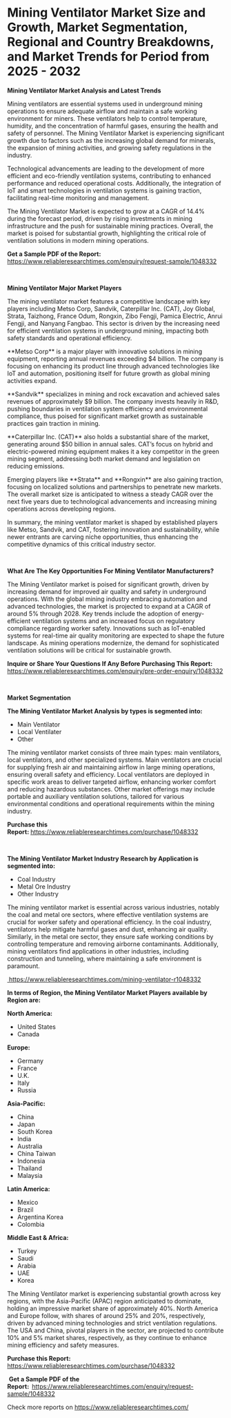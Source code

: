 <p><h1>Mining Ventilator Market Size and Growth, Market Segmentation, Regional and Country Breakdowns, and Market Trends for Period from 2025 -  2032</h1></p><p><strong>Mining Ventilator Market Analysis and Latest Trends</strong></p>
<p><p>Mining ventilators are essential systems used in underground mining operations to ensure adequate airflow and maintain a safe working environment for miners. These ventilators help to control temperature, humidity, and the concentration of harmful gases, ensuring the health and safety of personnel. The Mining Ventilator Market is experiencing significant growth due to factors such as the increasing global demand for minerals, the expansion of mining activities, and growing safety regulations in the industry. </p><p>Technological advancements are leading to the development of more efficient and eco-friendly ventilation systems, contributing to enhanced performance and reduced operational costs. Additionally, the integration of IoT and smart technologies in ventilation systems is gaining traction, facilitating real-time monitoring and management. </p><p>The Mining Ventilator Market is expected to grow at a CAGR of 14.4% during the forecast period, driven by rising investments in mining infrastructure and the push for sustainable mining practices. Overall, the market is poised for substantial growth, highlighting the critical role of ventilation solutions in modern mining operations.</p></p>
<p><strong>Get a Sample PDF of the Report:&nbsp;</strong> <a href="https://www.reliableresearchtimes.com/enquiry/request-sample/1048332?utm_campaign=2006&utm_medium=2&utm_source=Github&utm_content=ia&utm_term=21022025&utm_id=mining-ventilator">https://www.reliableresearchtimes.com/enquiry/request-sample/1048332</a></p>
<p>&nbsp;</p>
<p><strong>Mining Ventilator Major Market Players</strong></p>
<p><p>The mining ventilator market features a competitive landscape with key players including Metso Corp, Sandvik, Caterpillar Inc. (CAT), Joy Global, Strata, Taizhong, France Odum, Rongxin, Zibo Fengji, Pamica Electric, Anrui Fengji, and Nanyang Fangbao. This sector is driven by the increasing need for efficient ventilation systems in underground mining, impacting both safety standards and operational efficiency.</p><p>**Metso Corp** is a major player with innovative solutions in mining equipment, reporting annual revenues exceeding $4 billion. The company is focusing on enhancing its product line through advanced technologies like IoT and automation, positioning itself for future growth as global mining activities expand.</p><p>**Sandvik** specializes in mining and rock excavation and achieved sales revenues of approximately $9 billion. The company invests heavily in R&D, pushing boundaries in ventilation system efficiency and environmental compliance, thus poised for significant market growth as sustainable practices gain traction in mining.</p><p>**Caterpillar Inc. (CAT)** also holds a substantial share of the market, generating around $50 billion in annual sales. CAT’s focus on hybrid and electric-powered mining equipment makes it a key competitor in the green mining segment, addressing both market demand and legislation on reducing emissions.</p><p>Emerging players like **Strata** and **Rongxin** are also gaining traction, focusing on localized solutions and partnerships to penetrate new markets. The overall market size is anticipated to witness a steady CAGR over the next five years due to technological advancements and increasing mining operations across developing regions. </p><p>In summary, the mining ventilator market is shaped by established players like Metso, Sandvik, and CAT, fostering innovation and sustainability, while newer entrants are carving niche opportunities, thus enhancing the competitive dynamics of this critical industry sector.</p></p>
<p>&nbsp;</p>
<p><strong>What Are The Key Opportunities For Mining Ventilator Manufacturers?</strong></p>
<p><p>The Mining Ventilator market is poised for significant growth, driven by increasing demand for improved air quality and safety in underground operations. With the global mining industry embracing automation and advanced technologies, the market is projected to expand at a CAGR of around 5% through 2028. Key trends include the adoption of energy-efficient ventilation systems and an increased focus on regulatory compliance regarding worker safety. Innovations such as IoT-enabled systems for real-time air quality monitoring are expected to shape the future landscape. As mining operations modernize, the demand for sophisticated ventilation solutions will be critical for sustainable growth.</p></p>
<p><strong>Inquire or Share Your Questions If Any Before Purchasing This Report:</strong> <a href="https://www.reliableresearchtimes.com/enquiry/pre-order-enquiry/1048332?utm_campaign=2006&utm_medium=2&utm_source=Github&utm_content=ia&utm_term=21022025&utm_id=mining-ventilator">https://www.reliableresearchtimes.com/enquiry/pre-order-enquiry/1048332</a></p>
<p>&nbsp;</p>
<p><strong>Market Segmentation</strong></p>
<p><strong>The Mining Ventilator Market Analysis by types is segmented into:</strong></p>
<p><ul><li>Main Ventilator</li><li>Local Ventilater</li><li>Other</li></ul></p>
<p><p>The mining ventilator market consists of three main types: main ventilators, local ventilators, and other specialized systems. Main ventilators are crucial for supplying fresh air and maintaining airflow in large mining operations, ensuring overall safety and efficiency. Local ventilators are deployed in specific work areas to deliver targeted airflow, enhancing worker comfort and reducing hazardous substances. Other market offerings may include portable and auxiliary ventilation solutions, tailored for various environmental conditions and operational requirements within the mining industry.</p></p>
<p><strong>Purchase this Report:&nbsp;</strong><a href="https://www.reliableresearchtimes.com/purchase/1048332?utm_campaign=2006&utm_medium=2&utm_source=Github&utm_content=ia&utm_term=21022025&utm_id=mining-ventilator">https://www.reliableresearchtimes.com/purchase/1048332</a></p>
<p>&nbsp;</p>
<p><strong>The Mining Ventilator Market Industry Research by Application is segmented into:</strong></p>
<p><ul><li>Coal Industry</li><li>Metal Ore Industry</li><li>Other Industry</li></ul></p>
<p><p>The mining ventilator market is essential across various industries, notably the coal and metal ore sectors, where effective ventilation systems are crucial for worker safety and operational efficiency. In the coal industry, ventilators help mitigate harmful gases and dust, enhancing air quality. Similarly, in the metal ore sector, they ensure safe working conditions by controlling temperature and removing airborne contaminants. Additionally, mining ventilators find applications in other industries, including construction and tunneling, where maintaining a safe environment is paramount.</p></p>
<p><a href="https://www.reliableresearchtimes.com/mining-ventilator-r1048332?utm_campaign=2006&utm_medium=2&utm_source=Github&utm_content=ia&utm_term=21022025&utm_id=mining-ventilator">&nbsp;https://www.reliableresearchtimes.com/mining-ventilator-r1048332</a></p>
<p><strong>In terms of Region, the Mining Ventilator Market Players available by Region are:</strong></p>
<p>
    <p> <strong> North America: </strong>
        <ul>
            <li>United States</li>
            <li>Canada</li>
        </ul>
        </p> 
    <p> <strong> Europe: </strong>
        <ul>
            <li>Germany</li>
            <li>France</li>
            <li>U.K.</li>
            <li>Italy</li>
            <li>Russia</li>
        </ul>
        </p> 
    <p> <strong> Asia-Pacific: </strong>
        <ul>
            <li>China</li>
            <li>Japan</li>
            <li>South Korea</li>
            <li>India</li>
            <li>Australia</li>
            <li>China Taiwan</li>
            <li>Indonesia</li>
            <li>Thailand</li>
            <li>Malaysia</li>
        </ul>
        </p> 
    <p> <strong> Latin America: </strong>
        <ul>
            <li>Mexico</li>
            <li>Brazil</li>
            <li>Argentina Korea</li>
            <li>Colombia</li>
        </ul>
        </p> 
    <p> <strong> Middle East & Africa: </strong>
        <ul>
            <li>Turkey</li>
            <li>Saudi</li>
            <li>Arabia</li>
            <li>UAE</li>
            <li>Korea</li>
        </ul>
    </p>
    </p>
<p><p>The Mining Ventilator market is experiencing substantial growth across key regions, with the Asia-Pacific (APAC) region anticipated to dominate, holding an impressive market share of approximately 40%. North America and Europe follow, with shares of around 25% and 20%, respectively, driven by advanced mining technologies and strict ventilation regulations. The USA and China, pivotal players in the sector, are projected to contribute 10% and 5% market shares, respectively, as they continue to enhance mining efficiency and safety measures.</p></p>
<p><strong>Purchase this Report: </strong><a href="https://www.reliableresearchtimes.com/purchase/1048332?utm_campaign=2006&utm_medium=2&utm_source=Github&utm_content=ia&utm_term=21022025&utm_id=mining-ventilator">https://www.reliableresearchtimes.com/purchase/1048332</a></p>
<p>&nbsp;<strong>Get a Sample PDF of the Report:&nbsp;&nbsp;</strong><a href="https://www.reliableresearchtimes.com/enquiry/request-sample/1048332?utm_campaign=2006&utm_medium=2&utm_source=Github&utm_content=ia&utm_term=21022025&utm_id=mining-ventilator">https://www.reliableresearchtimes.com/enquiry/request-sample/1048332</a></p>
<p><strong></strong></p>
<p>Check more reports on <a href="https://www.reliableresearchtimes.com/?utm_campaign=2006&utm_medium=2&utm_source=Github&utm_content=ia&utm_term=21022025&utm_id=mining-ventilator">https://www.reliableresearchtimes.com/</a></p>